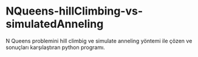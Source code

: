 # NQueens-hillClimbing-vs-simulatedAnneling
N Queens problemini hill climbig ve simulate anneling yöntemi ile çözen ve sonuçları karşılaştıran python programı.

